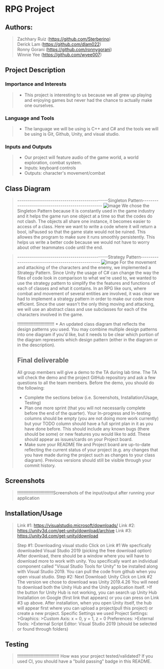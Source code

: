 # RPG Project
 
 ## Authors:  
 > Zachhary Ruiz (https://github.com/Sterberino)                         
 > Derick Lam (https://github.com/dlam022)                     
 > Ronny Gorani (https://github.com/ronnygorani)      
 > Winnie Yee (https://github.com/wyee007)    

## Project Description

 ### Importance and Interests   
 
 > * This project is interesting to us because we all grew up playing and enjoying games but never had the chance to actually make one ourselves.  

 ### Language and Tools     
 
 > * The language we will be using is C++ and C# and the tools we will be using is Git, Github, Unity, and visual studio.

### Inputs and Outputs  

> * Our project will feature audio of the game world, a world exploration, combat system.   
> * Inputs: keyboard controls 
> * Outputs: character's movement/combat              

## Class Diagram

> ----------------------------------------------Singleton Pattern---------------------------------------------------
![image](https://user-images.githubusercontent.com/91449029/141990718-78a9d843-7112-4f2d-b2d7-698442eecdae.png)
>We chose the Singleton Pattern because it is constantly used in the game industry and it helps the game run one object at a time so that the codes do not clash. The objects all share one instance, it becomes easier to access of a class. Here we want to write a code where it will return a bool, isPaused so that the game state would not be ruined. This allowes the program to make sure it runs smoothly persistently. This helps us write a better code because we would not have to worry about other teammates code until the end.


> ----------------------------------------------Strategy Pattern---------------------------------------------------
![image](https://user-images.githubusercontent.com/82008415/142005136-aa9a964d-8a9a-48ca-825f-59d44fa09375.png)
> For the movement and attacking of the characters and the enemy, we implemented a Strategy Pattern. Since Unity the usage of C# can change the way the files of code look in comparison to what we're used to, we wanted to use the strategy pattern to simplify the the features and functions of each of classes and what it contains. In an RPG like ours, where combat and movement of several entities are involved, it was clear we had to implement a strategy pattern in order to make our code more efficient. Since the user wasn't the only thing moving and attacking, we will use an abstract class and use subclasses for each of the characters involved in the game.
 
 >  !!!!!!!!!!!!!!!!!!!!!!!!!!!!!! * An updated class diagram that reflects the design patterns you used. You may combine multiple design patterns into one diagram if you'd like, but it needs to be clear which portion of the diagram represents which design pattern (either in the diagram or in the description).
 > ## Final deliverable
 > All group members will give a demo to the TA during lab time. The TA will check the demo and the project GitHub repository and ask a few questions to all the team members. 
 > Before the demo, you should do the following:
 > * Complete the sections below (i.e. Screenshots, Installation/Usage, Testing)
 > * Plan one more sprint (that you will not necessarily complete before the end of the quarter). Your In-progress and In-testing columns should be empty (you are not doing more work currently) but your TODO column should have a full sprint plan in it as you have done before. This should include any known bugs (there should be some) or new features you would like to add. These should appear as issues/cards on your Project board.
 > * Make sure your README file and Project board are up-to-date reflecting the current status of your project (e.g. any changes that you have made during the project such as changes to your class diagram). Previous versions should still be visible through your commit history. 
 
 ## Screenshots
 
 > !!!!!!!!!!!!!!!!!!!!!!!!!!!!!Screenshots of the input/output after running your application
 
 ## Installation/Usage
 
 > Link #1: https://visualstudio.microsoft/downloads/
 > Link #2: https://unity3d.com/get-unity/download/archive
 > Link #3: https://unity3d.com/get-unity/download

 >Step #1: Downloading visual studio 
   >Click on Link #1
   >We specfically downloaded Visual Studio 2019 (picking the free download option)
   >After download, there should be a window where you will have to download more to work with unity. 
   >You specifically want an individual component called "Visual Studio Tools for Unity" to be installed along with Visual Studio 2019.
   >You can pull the code from github when you open visual studio.
 >Step #2: Next Download: Unity
   >Click on Link #2
   >The version we chose to download was Unity 2019.4.26
   >You will need to download both the Unity Hub and the Unity application itself.
     >If the button for Unity Hub is not working, you can search up Unity Hub Installation on Google (first link that appears) or you can press on Link #3 up above.
   >After installation, when you open Unity itself, the hub will appear first where you can upload a project(pull this project) or create a new project. 
 >Specific Settings we used
   >Project Settings:
     >Graphics: 
       >Custom Axis: x = 0, y = 1, z = 0
   >Preferences:
     >External Tools: 
       >External Script Editor: Visual Studio 2019 (should be selected or found through folders) 


 ## Testing
 
 >!!!!!!!!!!!!!!!!!!!!!!!!!!!!!!!!!! How was your project tested/validated? If you used CI, you should have a "build passing" badge in this README.
 
